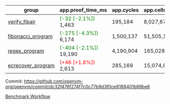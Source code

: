 | group | app.proof_time_ms | app.cycles | app.cells_used | leaf.proof_time_ms | leaf.cycles | leaf.cells_used |
| -- | -- | -- | -- | -- | -- | -- |
| [verify_fibair](https://github.com/openvm-org/openvm/blob/benchmark-results/benchmarks-pr/1185/verify_fibair-dc32f476f274f7c0c77b9d3f0ce8188401b89be6.md) |<span style='color: green'>(-32 [-2.1%])</span> 1,463 |  195,184 |  8,027,672 |- | - | - |
| [fibonacci_program](https://github.com/openvm-org/openvm/blob/benchmark-results/benchmarks-pr/1185/fibonacci-dc32f476f274f7c0c77b9d3f0ce8188401b89be6.md) |<span style='color: green'>(-275 [-4.3%])</span> 6,174 |  1,500,137 |  51,505,102 |- | - | - |
| [regex_program](https://github.com/openvm-org/openvm/blob/benchmark-results/benchmarks-pr/1185/regex-dc32f476f274f7c0c77b9d3f0ce8188401b89be6.md) |<span style='color: green'>(-404 [-2.1%])</span> 19,190 |  4,190,904 |  165,028,173 |- | - | - |
| [ecrecover_program](https://github.com/openvm-org/openvm/blob/benchmark-results/benchmarks-pr/1185/ecrecover-dc32f476f274f7c0c77b9d3f0ce8188401b89be6.md) |<span style='color: red'>(+46 [+1.8%])</span> 2,613 |  285,169 |  15,074,875 |- | - | - |


Commit: https://github.com/openvm-org/openvm/commit/dc32f476f274f7c0c77b9d3f0ce8188401b89be6

[Benchmark Workflow](https://github.com/openvm-org/openvm/actions/runs/12658244475)
